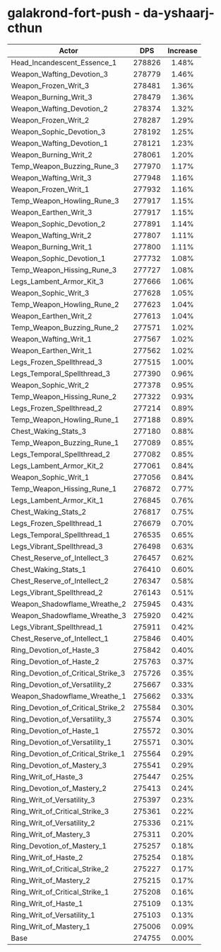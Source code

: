 # galakrond-fort-push - da-yshaarj-cthun
| Actor | DPS | Increase |
|---|:---:|:---:|
|Head_Incandescent_Essence_1|278826|1.48%|
|Weapon_Wafting_Devotion_3|278779|1.46%|
|Weapon_Frozen_Writ_3|278481|1.36%|
|Weapon_Burning_Writ_3|278479|1.36%|
|Weapon_Wafting_Devotion_2|278374|1.32%|
|Weapon_Frozen_Writ_2|278287|1.29%|
|Weapon_Sophic_Devotion_3|278192|1.25%|
|Weapon_Wafting_Devotion_1|278121|1.23%|
|Weapon_Burning_Writ_2|278061|1.20%|
|Temp_Weapon_Buzzing_Rune_3|277970|1.17%|
|Weapon_Wafting_Writ_3|277948|1.16%|
|Weapon_Frozen_Writ_1|277932|1.16%|
|Temp_Weapon_Howling_Rune_3|277917|1.15%|
|Weapon_Earthen_Writ_3|277917|1.15%|
|Weapon_Sophic_Devotion_2|277891|1.14%|
|Weapon_Wafting_Writ_2|277807|1.11%|
|Weapon_Burning_Writ_1|277800|1.11%|
|Weapon_Sophic_Devotion_1|277732|1.08%|
|Temp_Weapon_Hissing_Rune_3|277727|1.08%|
|Legs_Lambent_Armor_Kit_3|277666|1.06%|
|Weapon_Sophic_Writ_3|277628|1.05%|
|Temp_Weapon_Howling_Rune_2|277623|1.04%|
|Weapon_Earthen_Writ_2|277613|1.04%|
|Temp_Weapon_Buzzing_Rune_2|277571|1.02%|
|Weapon_Wafting_Writ_1|277567|1.02%|
|Weapon_Earthen_Writ_1|277562|1.02%|
|Legs_Frozen_Spellthread_3|277515|1.00%|
|Legs_Temporal_Spellthread_3|277390|0.96%|
|Weapon_Sophic_Writ_2|277378|0.95%|
|Temp_Weapon_Hissing_Rune_2|277322|0.93%|
|Legs_Frozen_Spellthread_2|277214|0.89%|
|Temp_Weapon_Howling_Rune_1|277188|0.89%|
|Chest_Waking_Stats_3|277180|0.88%|
|Temp_Weapon_Buzzing_Rune_1|277089|0.85%|
|Legs_Temporal_Spellthread_2|277082|0.85%|
|Legs_Lambent_Armor_Kit_2|277061|0.84%|
|Weapon_Sophic_Writ_1|277056|0.84%|
|Temp_Weapon_Hissing_Rune_1|276872|0.77%|
|Legs_Lambent_Armor_Kit_1|276845|0.76%|
|Chest_Waking_Stats_2|276817|0.75%|
|Legs_Frozen_Spellthread_1|276679|0.70%|
|Legs_Temporal_Spellthread_1|276535|0.65%|
|Legs_Vibrant_Spellthread_3|276498|0.63%|
|Chest_Reserve_of_Intellect_3|276457|0.62%|
|Chest_Waking_Stats_1|276410|0.60%|
|Chest_Reserve_of_Intellect_2|276347|0.58%|
|Legs_Vibrant_Spellthread_2|276143|0.51%|
|Weapon_Shadowflame_Wreathe_2|275945|0.43%|
|Weapon_Shadowflame_Wreathe_3|275920|0.42%|
|Legs_Vibrant_Spellthread_1|275911|0.42%|
|Chest_Reserve_of_Intellect_1|275846|0.40%|
|Ring_Devotion_of_Haste_3|275842|0.40%|
|Ring_Devotion_of_Haste_2|275763|0.37%|
|Ring_Devotion_of_Critical_Strike_3|275726|0.35%|
|Ring_Devotion_of_Versatility_2|275667|0.33%|
|Weapon_Shadowflame_Wreathe_1|275662|0.33%|
|Ring_Devotion_of_Critical_Strike_2|275584|0.30%|
|Ring_Devotion_of_Versatility_3|275574|0.30%|
|Ring_Devotion_of_Haste_1|275572|0.30%|
|Ring_Devotion_of_Versatility_1|275571|0.30%|
|Ring_Devotion_of_Critical_Strike_1|275564|0.29%|
|Ring_Devotion_of_Mastery_3|275541|0.29%|
|Ring_Writ_of_Haste_3|275447|0.25%|
|Ring_Devotion_of_Mastery_2|275413|0.24%|
|Ring_Writ_of_Versatility_3|275397|0.23%|
|Ring_Writ_of_Critical_Strike_3|275361|0.22%|
|Ring_Writ_of_Versatility_2|275336|0.21%|
|Ring_Writ_of_Mastery_3|275311|0.20%|
|Ring_Devotion_of_Mastery_1|275257|0.18%|
|Ring_Writ_of_Haste_2|275254|0.18%|
|Ring_Writ_of_Critical_Strike_2|275227|0.17%|
|Ring_Writ_of_Mastery_2|275215|0.17%|
|Ring_Writ_of_Critical_Strike_1|275208|0.16%|
|Ring_Writ_of_Haste_1|275109|0.13%|
|Ring_Writ_of_Versatility_1|275103|0.13%|
|Ring_Writ_of_Mastery_1|275006|0.09%|
|Base|274755|0.00%|
